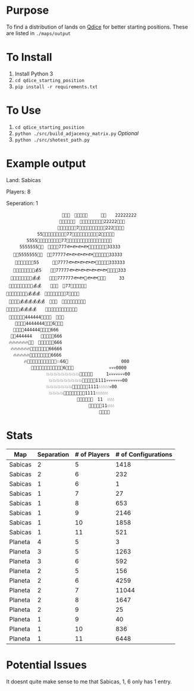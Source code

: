 # Purpose
To find a distribution of lands on [Qdice](qdice.wtf) for better starting positions. These are listed in `./maps/output`

# To Install
1. Install Python 3
1. `cd qdice_starting_position`
1. `pip install -r requirements.txt`

# To Use
1. `cd qdice_starting_position`
1. `python ./src/build_adjacency_matrix.py` _Optional_
1. `python ./src/shotest_path.py`


# Example output
Land: Sabicas 

Players: 8

Seperation: 1

```　　　　　　　　　　　　　　　　　🎩🎩🎩🎩　　　　　　　　　　　2222
 　　　　　　　　　　　　🥑🥑🎩　🎩🎩🎩🎩🎩　　　🍏🍏　　22222222
　　　　　　　　　　　　🥑🥑🎩🎩🎩🎩　🎩🎩🎩🍏🍏🍏🍏🎵🎵22222👀👀👀
 　　　　　　　　　　　🥑🥑🎩🎩🎩🎩👙7🍏🍏🍏🍏🍏🍏🎵🎵🎵🎵222👀👀👀👀
　　　　　　　55🥑🥑🥑🥑🎩👙👙🎩👙77🍏🍏🍏🍏🍏🍏🎵🎵🎵🎵2👀👀👀👀👀
 　　　　5555🥑🥑🥑🥑👙👙👙👙👙77🍏🍏🍏🍏🍏🍏🍏🍏🎵🎵🎵👀👀👀👀👀👀
　　　5555555🥑🥑　👙👙👙👙777🐟🐟🐟🐟🐧🐧🐧🐧🐧🎵🎵33333
 　🐸🐸5555555🥑🥑　👙👙77777🐟🐟🐟🐟🐟🐧🐧🐧🐧🐧🎵33333
　　🐸🐸🐸😺😺😺😺55　　　🏰🏰7777🐟🐟🐟🐟🐟🐧🐧🐧🐧🐧333333
 　🐸🐸🐸😺😺😺😺😺💰5　　🏰🏰77777🐟🐟🐟🐟🐟🐟🐟🐧🐧🐧🐧333
　🐸🐸🐸😺😺😺😺😺💰💰　　🏰🏰🏰777777🐟🐟🐰🐟🐟🐧🐧🐧　　　33
 🐸🐸🐸🐸😺😺😺😺😺💰💰　　🏰🏰🏰　🍷77🐰🐰🐰🐰🐰🐰　　　　　　　
🍋🐸🐸🐸🐸🐸😺😺💰💰💰　🏰🏰🏰🏰🏰🍷🍷🍷7🐰🐰🐰🐰
 🍋🍋🐸🐸💰💰💰💰💰💰　👻👻👻　🍷🍷🍷🍷🍷🍷🐰🐰🐰
🍋🍋🍋🍋🍋💰💰💰💰　　👻👻👻👻🍷🍷🍷🍷🍷🐰🐰🐰
 🍋🍋🍋🍋🍋🍋444444👻👻👻👻　🍷🍷🍷　　　　　
　　🍋🍋🍋🍋4444444👻👻👻6🍷🍷🍷
 　🍋🍋🍋🍋444444👻👻👻👻666
　🍋🍋444444　　👻👻🌴🌴🌴666　　　　　　　　
 🔥🔥🔥🔥🔥🔥🌙🌙　🌴🌴🌴🌴🌴🌴666　　　　　　　　　　　　　
　🔥🔥🔥🔥🔥🔥🌙🌙🌙🌙🌴🌴🌴66666　　　　　　　　　　　　　　
 　🔥🔥🔥🔥🔥🌙🌙🌙🌙🌴🌴🌴🌴6666　　　　　　　　　　　　　　　
　　　　🔥🌙🌙🌙🌙🌙🌙🌙🌴🌴🌴🌴💥66💋　　　　　　　　　　　　000
 　　　　　🌙🌙🌙🌙🌙🌙🌴🌴🌴🌴💥💥6💋💋💋　　　　　　　　💀💀💀0000
　　　　　　　　　💥💥💥💥💥💥💥💥💥💋💋💋💋💋　　　1💀💀💀💀💀💀💀00
 　　　　　　　　　💥💥💥💥💥💥💥💥💥💊💋💋💋💋1111💀💀💀💀💀💀💀00
　　　　　　　　　💥💥💥💥💥💥💥💊💊💊💊💋💋1111💧💧💧💧💧💧💀00
 　　　　　　　　　💥💥💥💥💊💊💊💊💊💊💊💋1111💧💧💧💧💧💧💧
　　　　　　　　　　　　　　　　💊💊💊💊💊💊　11　💧💧💧💧
 　　　　　　　　　　　　　　　　　　💊💊💊💊💊11💧💧💧💧
　　　　　　　　　　　　　　　　　　　　　💊💊💊💊
```

# Stats
| Map     | Separation | # of Players | # of Configurations |
|---------|------------|--------------|---------------------|
| Sabicas | 2          | 5            | 1418                |
| Sabicas | 2          | 6            | 232                 |
| Sabicas | 1          | 6            | 1                   |
| Sabicas | 1          | 7            | 27                  |
| Sabicas | 1          | 8            | 653                 |
| Sabicas | 1          | 9            | 2146                |
| Sabicas | 1          | 10           | 1858                |
| Sabicas | 1          | 11           | 521                 |
| Planeta | 4          | 5            | 3                   |
| Planeta | 3          | 5            | 1263                |
| Planeta | 3          | 6            | 592                 |
| Planeta | 2          | 5            | 156                 |
| Planeta | 2          | 6            | 4259                |
| Planeta | 2          | 7            | 11044               |
| Planeta | 2          | 8            | 1647                |
| Planeta | 2          | 9            | 25                  |
| Planeta | 1          | 9            | 40                  |
| Planeta | 1          | 10           | 836                 |
| Planeta | 1          | 11           | 6448                |

# Potential Issues
It doesnt quite make sense to me that Sabicas, 1, 6 only has 1 entry. 